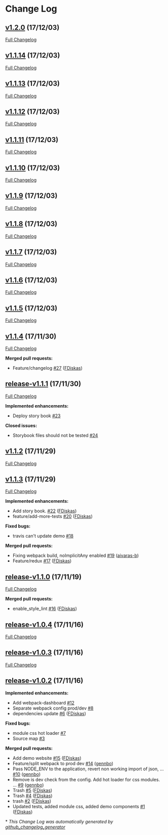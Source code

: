 # Change Log

## [v1.2.0](https://github.com/nfq-eta/react-typescript/tree/v1.2.0) (17/12/03)
[Full Changelog](https://github.com/nfq-eta/react-typescript/compare/v1.1.14...v1.2.0)

## [v1.1.14](https://github.com/nfq-eta/react-typescript/tree/v1.1.14) (17/12/03)
[Full Changelog](https://github.com/nfq-eta/react-typescript/compare/v1.1.13...v1.1.14)

## [v1.1.13](https://github.com/nfq-eta/react-typescript/tree/v1.1.13) (17/12/03)
[Full Changelog](https://github.com/nfq-eta/react-typescript/compare/v1.1.12...v1.1.13)

## [v1.1.12](https://github.com/nfq-eta/react-typescript/tree/v1.1.12) (17/12/03)
[Full Changelog](https://github.com/nfq-eta/react-typescript/compare/v1.1.11...v1.1.12)

## [v1.1.11](https://github.com/nfq-eta/react-typescript/tree/v1.1.11) (17/12/03)
[Full Changelog](https://github.com/nfq-eta/react-typescript/compare/v1.1.10...v1.1.11)

## [v1.1.10](https://github.com/nfq-eta/react-typescript/tree/v1.1.10) (17/12/03)
[Full Changelog](https://github.com/nfq-eta/react-typescript/compare/v1.1.9...v1.1.10)

## [v1.1.9](https://github.com/nfq-eta/react-typescript/tree/v1.1.9) (17/12/03)
[Full Changelog](https://github.com/nfq-eta/react-typescript/compare/v1.1.8...v1.1.9)

## [v1.1.8](https://github.com/nfq-eta/react-typescript/tree/v1.1.8) (17/12/03)
[Full Changelog](https://github.com/nfq-eta/react-typescript/compare/v1.1.7...v1.1.8)

## [v1.1.7](https://github.com/nfq-eta/react-typescript/tree/v1.1.7) (17/12/03)
[Full Changelog](https://github.com/nfq-eta/react-typescript/compare/v1.1.6...v1.1.7)

## [v1.1.6](https://github.com/nfq-eta/react-typescript/tree/v1.1.6) (17/12/03)
[Full Changelog](https://github.com/nfq-eta/react-typescript/compare/v1.1.5...v1.1.6)

## [v1.1.5](https://github.com/nfq-eta/react-typescript/tree/v1.1.5) (17/12/03)
[Full Changelog](https://github.com/nfq-eta/react-typescript/compare/v1.1.4...v1.1.5)

## [v1.1.4](https://github.com/nfq-eta/react-typescript/tree/v1.1.4) (17/11/30)
[Full Changelog](https://github.com/nfq-eta/react-typescript/compare/release-v1.1.1...v1.1.4)

**Merged pull requests:**

- Feature/changelog [\#27](https://github.com/nfq-eta/react-typescript/pull/27) ([FDiskas](https://github.com/FDiskas))

## [release-v1.1.1](https://github.com/nfq-eta/react-typescript/tree/release-v1.1.1) (17/11/30)
[Full Changelog](https://github.com/nfq-eta/react-typescript/compare/v1.1.2...release-v1.1.1)

**Implemented enhancements:**

- Deploy story book [\#23](https://github.com/nfq-eta/react-typescript/issues/23)

**Closed issues:**

- Storybook files should not be tested [\#24](https://github.com/nfq-eta/react-typescript/issues/24)

## [v1.1.2](https://github.com/nfq-eta/react-typescript/tree/v1.1.2) (17/11/29)
[Full Changelog](https://github.com/nfq-eta/react-typescript/compare/v1.1.3...v1.1.2)

## [v1.1.3](https://github.com/nfq-eta/react-typescript/tree/v1.1.3) (17/11/29)
[Full Changelog](https://github.com/nfq-eta/react-typescript/compare/release-v1.1.0...v1.1.3)

**Implemented enhancements:**

- Add story book. [\#22](https://github.com/nfq-eta/react-typescript/pull/22) ([FDiskas](https://github.com/FDiskas))
- feature/add-more-tests [\#20](https://github.com/nfq-eta/react-typescript/pull/20) ([FDiskas](https://github.com/FDiskas))

**Fixed bugs:**

- travis can't update demo [\#18](https://github.com/nfq-eta/react-typescript/issues/18)

**Merged pull requests:**

- Fixing webpack build, noImplicitAny enabled [\#19](https://github.com/nfq-eta/react-typescript/pull/19) ([aivaras-b](https://github.com/aivaras-b))
- Feature/redux [\#17](https://github.com/nfq-eta/react-typescript/pull/17) ([FDiskas](https://github.com/FDiskas))

## [release-v1.1.0](https://github.com/nfq-eta/react-typescript/tree/release-v1.1.0) (17/11/19)
[Full Changelog](https://github.com/nfq-eta/react-typescript/compare/release-v1.0.4...release-v1.1.0)

**Merged pull requests:**

- enable\_style\_lint [\#16](https://github.com/nfq-eta/react-typescript/pull/16) ([FDiskas](https://github.com/FDiskas))

## [release-v1.0.4](https://github.com/nfq-eta/react-typescript/tree/release-v1.0.4) (17/11/16)
[Full Changelog](https://github.com/nfq-eta/react-typescript/compare/release-v1.0.3...release-v1.0.4)

## [release-v1.0.3](https://github.com/nfq-eta/react-typescript/tree/release-v1.0.3) (17/11/16)
[Full Changelog](https://github.com/nfq-eta/react-typescript/compare/release-v1.0.2...release-v1.0.3)

## [release-v1.0.2](https://github.com/nfq-eta/react-typescript/tree/release-v1.0.2) (17/11/16)
**Implemented enhancements:**

- Add webpack-dashboard [\#12](https://github.com/nfq-eta/react-typescript/issues/12)
- Separate webpack config prod/dev [\#8](https://github.com/nfq-eta/react-typescript/issues/8)
- dependencies update [\#6](https://github.com/nfq-eta/react-typescript/pull/6) ([FDiskas](https://github.com/FDiskas))

**Fixed bugs:**

- module css hot loader [\#7](https://github.com/nfq-eta/react-typescript/issues/7)
- Source map [\#3](https://github.com/nfq-eta/react-typescript/issues/3)

**Merged pull requests:**

- Add demo website [\#15](https://github.com/nfq-eta/react-typescript/pull/15) ([FDiskas](https://github.com/FDiskas))
- Feature/split webpack to prod dev [\#14](https://github.com/nfq-eta/react-typescript/pull/14) ([gennbo](https://github.com/gennbo))
- Pass NODE\_ENV to the application, revert non working import of json, … [\#10](https://github.com/nfq-eta/react-typescript/pull/10) ([gennbo](https://github.com/gennbo))
- Remove is dev check from the config. Add hot loader for css modules. … [\#9](https://github.com/nfq-eta/react-typescript/pull/9) ([gennbo](https://github.com/gennbo))
- Trash [\#5](https://github.com/nfq-eta/react-typescript/pull/5) ([FDiskas](https://github.com/FDiskas))
- Trash [\#4](https://github.com/nfq-eta/react-typescript/pull/4) ([FDiskas](https://github.com/FDiskas))
- trash [\#2](https://github.com/nfq-eta/react-typescript/pull/2) ([FDiskas](https://github.com/FDiskas))
- Updated tests, added module css, added demo components [\#1](https://github.com/nfq-eta/react-typescript/pull/1) ([FDiskas](https://github.com/FDiskas))



\* *This Change Log was automatically generated by [github_changelog_generator](https://github.com/skywinder/Github-Changelog-Generator)*